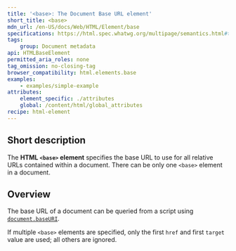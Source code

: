 ```yaml
---
title: '<base>: The Document Base URL element'
short_title: <base>
mdn_url: /en-US/docs/Web/HTML/Element/base
specifications: https://html.spec.whatwg.org/multipage/semantics.html#the-base-element
tags:
    group: Document metadata
api: HTMLBaseElement
permitted_aria_roles: none
tag_omission: no-closing-tag
browser_compatibility: html.elements.base
examples:
    - examples/simple-example
attributes:
    element_specific: ./attributes
    global: /content/html/global_attributes
recipe: html-element
---
```


## Short description

The **HTML `<base>` element** specifies the base URL to use for all
relative URLs contained within a document. There can be only one
`<base>` element in a document.

## Overview

The base URL of a document can be queried from a script using
[`document.baseURI`](/en-US/docs/Web/API/Document/baseURI).

If multiple `<base>` elements are specified, only the first `href` and
first `target` value are used; all others are ignored.
